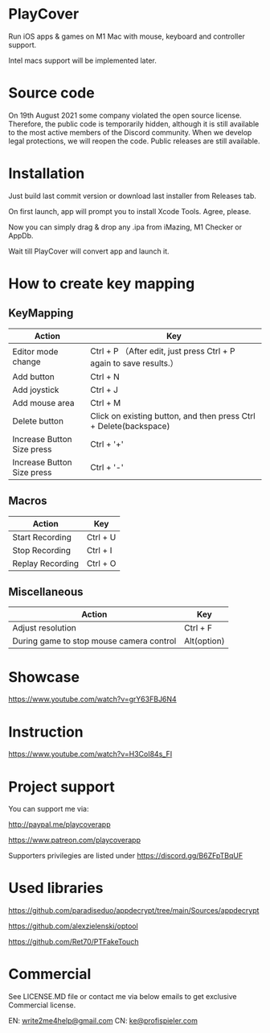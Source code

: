 # PlayCover
Run iOS apps & games on M1 Mac with mouse, keyboard and controller support.

Intel macs support will be implemented later.

# Source code

On 19th August 2021 some company violated the open source license. Therefore, the public code is temporarily hidden, although it is still available to the most active members of the Discord community. When we develop legal protections, we will reopen the code. Public releases are still available.

# Installation

Just build last commit version or download last installer from Releases tab.

On first launch, app will prompt you to install Xcode Tools. Agree, please.

Now you can simply drag & drop any .ipa from iMazing, M1 Checker or AppDb.

Wait till PlayCover will convert app and launch it.

# How to create key mapping

## KeyMapping
| Action | Key |
| - | - |
| Editor mode change  | Ctrl + P （After edit, just press Ctrl + P again to save results.） |
| Add button | Ctrl + N |
| Add joystick | Ctrl + J  |
| Add mouse area  | Ctrl + M |
| Delete button | Click on existing button, and then press Ctrl + Delete(backspace) |
| Increase Button Size press | Ctrl + '+' |
| Increase Button Size press | Ctrl + '-' |


## Macros
| Action | Key |
| - | - |
| Start Recording | Ctrl + U |
| Stop Recording | Ctrl + I |
| Replay Recording | Ctrl + O  |

## Miscellaneous
| Action | Key |
| - | - |
| Adjust resolution | Ctrl + F |
| During game to stop mouse camera control | Alt(option) |

# Showcase

https://www.youtube.com/watch?v=grY63FBJ6N4

# Instruction

https://www.youtube.com/watch?v=H3CoI84s_FI

# Project support

You can support me via:

http://paypal.me/playcoverapp

https://www.patreon.com/playcoverapp

Supporters privilegies are listed under https://discord.gg/B6ZFpTBqUF

# Used libraries

https://github.com/paradiseduo/appdecrypt/tree/main/Sources/appdecrypt

https://github.com/alexzielenski/optool

https://github.com/Ret70/PTFakeTouch

# Commercial

See LICENSE.MD file or contact me via below emails to get exclusive Commercial license.

EN: write2me4help@gmail.com
CN: ke@profispieler.com
